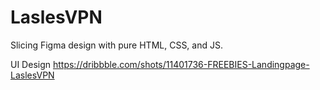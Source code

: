 # LaslesVPN

Slicing Figma design with pure HTML, CSS, and JS.

UI Design <https://dribbble.com/shots/11401736-FREEBIES-Landingpage-LaslesVPN>
